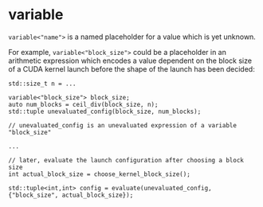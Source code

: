 # variable

`variable<"name">` is a named placeholder for a value which is yet unknown.

For example, `variable<"block_size">` could be a placeholder in an arithmetic expression which encodes a value dependent on the block size of a CUDA kernel launch before the shape of the launch has been decided:

    std::size_t n = ...

    variable<"block_size"> block_size;
    auto num_blocks = ceil_div(block_size, n);
    std::tuple unevaluated_config(block_size, num_blocks);

    // unevaluated_config is an unevaluated expression of a variable "block_size"

    ...

    // later, evaluate the launch configuration after choosing a block size
    int actual_block_size = choose_kernel_block_size();
    
    std::tuple<int,int> config = evaluate(unevaluated_config, {"block_size", actual_block_size});
